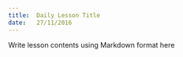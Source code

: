 ```yaml
---
title:  Daily Lesson Title
date:   27/11/2016
---
```


Write lesson contents using Markdown format here